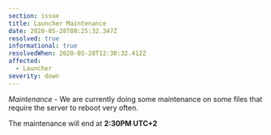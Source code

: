 ```yaml
---
section: issue
title: Launcher Maintenance
date: 2020-05-28T08:25:32.347Z
resolved: true
informational: true
resolvedWhen: 2020-05-28T12:30:32.412Z
affected:
  - Launcher
severity: down
---
```

*Maintenance -* We are currently doing some maintenance on some files that require the server to reboot very often.

The maintenance will end at **2:30PM UTC+2**